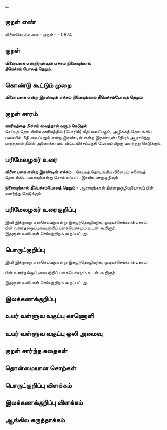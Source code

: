 உ

## குறள் எண் 

வினைசெயல்வகை – குறள் – - 0674  

## குறள் 

**வினைபகை என்றிரண்டின் எச்சம் நினையுங்கால்  
தீயெச்சம் போலத் தெறும்.**  

## கொண்டு கூட்டும் முறை

**வினை பகை என்ற இரண்டின் எச்சம் நினையுங்கால் தீயெச்சம்போலத் தெறும்**

## குறள் சாரம் 

**காரியத்தை மிச்சம் வைத்தால் வரும் கெடுதல்**  
செய்யத் தொடங்கிய காரியத்தில் (போரில்) மீதி வைப்பதும், அழிக்கத் தொடங்கிய பகையில் மீதி வைப்பதும் என்ற இரண்டின் என்ற இரண்டின் மீதியும் ஆராய்ந்து பார்த்தால் தீயில் அணைக்காமல் விட்ட மிச்சப்பகுதி போலப் பிறகு வளர்ந்து கெடுக்கும்.  

## பரிமேலழகர் உரை

**வினை பகை என்ற இரண்டின் எச்சம்** - செய்யத் தொடங்கிய வினையும் களையத் தொடங்கிய பகையும்என்று சொல்லப்பட்ட இரண்டனதுஒழிவும்  

**நினையுங்கால் தீயெச்சம்போலத் தெறும்** - ஆராயுங்கால் தீயினதுஒழிவுபோலப் பின் வளர்ந்து கெடுக்கும். 

## பரிமேலழகர் உரைகுறிப்பு   

இனி இக்குறை என்செய்வதுஎன்று இகழ்ந்தொழியற்க, முடியச்செய்கஎன்பதாம்.  
பின் வளர்தல்ஒப்புமைபற்றிப் பகையெச்சமும் உடன் கூறினார்.  
இதனான் வலியான் செய்யுந்திறம் கூறப்பட்டது.    

## பொருட்குறிப்பு 

இனி இக்குறை என்செய்வதுஎன்று இகழ்ந்தொழியற்க, முடியச்செய்கஎன்பதாம்.  

பின் வளர்தல்ஒப்புமைபற்றிப் பகையெச்சமும் உடன் கூறினார்.  

இதனான் வலியான் செய்யுந்திறம் கூறப்பட்டது.     

## இலக்கணக்குறிப்பு  


## உயர் வள்ளுவ வகுப்பு காணொளி


## உயர் வள்ளுவ வகுப்பு ஒலி அமைவு 

 
## குறள் சார்ந்த கதைகள் 


## தொன்மையான சொற்கள்


## பொருட்குறிப்பு விளக்கம்


## இலக்கணக்குறிப்பு விளக்கம்


## ஆங்கில கருத்தாக்கம் 


